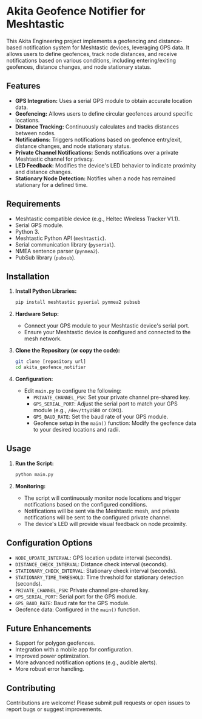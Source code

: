 # Akita Geofence Notifier for Meshtastic

This Akita Engineering project implements a geofencing and distance-based notification system for Meshtastic devices, leveraging GPS data. It allows users to define geofences, track node distances, and receive notifications based on various conditions, including entering/exiting geofences, distance changes, and node stationary status.

## Features

* **GPS Integration:** Uses a serial GPS module to obtain accurate location data.
* **Geofencing:** Allows users to define circular geofences around specific locations.
* **Distance Tracking:** Continuously calculates and tracks distances between nodes.
* **Notifications:** Triggers notifications based on geofence entry/exit, distance changes, and node stationary status.
* **Private Channel Notifications:** Sends notifications over a private Meshtastic channel for privacy.
* **LED Feedback:** Modifies the device's LED behavior to indicate proximity and distance changes.
* **Stationary Node Detection:** Notifies when a node has remained stationary for a defined time.

## Requirements

* Meshtastic compatible device (e.g., Heltec Wireless Tracker V1.1).
* Serial GPS module.
* Python 3.
* Meshtastic Python API (`meshtastic`).
* Serial communication library (`pyserial`).
* NMEA sentence parser (`pynmea2`).
* PubSub library (`pubsub`).

## Installation

1.  **Install Python Libraries:**

    ```bash
    pip install meshtastic pyserial pynmea2 pubsub
    ```

2.  **Hardware Setup:**

    * Connect your GPS module to your Meshtastic device's serial port.
    * Ensure your Meshtastic device is configured and connected to the mesh network.

3.  **Clone the Repository (or copy the code):**

    ```bash
    git clone [repository url]
    cd akita_geofence_notifier
    ```

4.  **Configuration:**

    * Edit `main.py` to configure the following:
        * `PRIVATE_CHANNEL_PSK`: Set your private channel pre-shared key.
        * `GPS_SERIAL_PORT`: Adjust the serial port to match your GPS module (e.g., `/dev/ttyUSB0` or `COM3`).
        * `GPS_BAUD_RATE`: Set the baud rate of your GPS module.
        * Geofence setup in the `main()` function: Modify the geofence data to your desired locations and radii.

## Usage

1.  **Run the Script:**

    ```bash
    python main.py
    ```

2.  **Monitoring:**

    * The script will continuously monitor node locations and trigger notifications based on the configured conditions.
    * Notifications will be sent via the Meshtastic mesh, and private notifications will be sent to the configured private channel.
    * The device's LED will provide visual feedback on node proximity.

## Configuration Options

* `NODE_UPDATE_INTERVAL`: GPS location update interval (seconds).
* `DISTANCE_CHECK_INTERVAL`: Distance check interval (seconds).
* `STATIONARY_CHECK_INTERVAL`: Stationary check interval (seconds).
* `STATIONARY_TIME_THRESHOLD`: Time threshold for stationary detection (seconds).
* `PRIVATE_CHANNEL_PSK`: Private channel pre-shared key.
* `GPS_SERIAL_PORT`: Serial port for the GPS module.
* `GPS_BAUD_RATE`: Baud rate for the GPS module.
* Geofence data: Configured in the `main()` function.

## Future Enhancements

* Support for polygon geofences.
* Integration with a mobile app for configuration.
* Improved power optimization.
* More advanced notification options (e.g., audible alerts).
* More robust error handling.

## Contributing

Contributions are welcome! Please submit pull requests or open issues to report bugs or suggest improvements.
